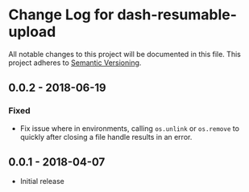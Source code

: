 # Change Log for dash-resumable-upload
All notable changes to this project will be documented in this file.
This project adheres to [Semantic Versioning](http://semver.org/).

## 0.0.2 - 2018-06-19
### Fixed
- Fix issue where in environments, calling `os.unlink` or `os.remove` to quickly after
closing a file handle results in an error.

## 0.0.1 - 2018-04-07
- Initial release
